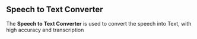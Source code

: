 ## Speech to Text Converter
The **Speech to Text Converter** is used to convert the speech into Text, with high accuracy and transcription
